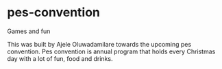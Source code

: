 # pes-convention
Games and fun

This was built by Ajele Oluwadamilare towards the upcoming pes convention.
Pes convention is annual program that holds every Christmas day with a lot of fun, food and drinks.
